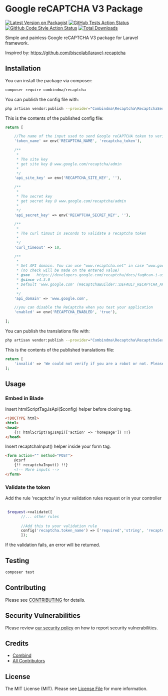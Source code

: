 # Google reCAPTCHA V3 Package

[![Latest Version on Packagist](https://img.shields.io/packagist/v/combindma/recaptcha.svg?style=flat-square)](https://packagist.org/packages/combindma/recaptcha)
[![GitHub Tests Action Status](https://img.shields.io/github/actions/workflow/status/combindma/recaptcha/run-tests.yml?branch=main&label=tests&style=flat-square)](https://github.com/combindma/recaptcha/actions?query=workflow%3Arun-tests+branch%3Amain)
[![GitHub Code Style Action Status](https://img.shields.io/github/actions/workflow/status/combindma/recaptcha/fix-php-code-style-issues.yml?branch=main&label=code%20style&style=flat-square)](https://github.com/combindma/recaptcha/actions?query=workflow%3A"Fix+PHP+code+style+issues"+branch%3Amain)
[![Total Downloads](https://img.shields.io/packagist/dt/combindma/recaptcha.svg?style=flat-square)](https://packagist.org/packages/combindma/recaptcha)


Simple and painless Google reCAPTCHA V3 package for Laravel framework.

Inspired by: https://github.com/biscolab/laravel-recaptcha

## Installation

You can install the package via composer:

```bash
composer require combindma/recaptcha
```

You can publish the config file with:
```bash
php artisan vendor:publish --provider="Combindma\Recaptcha\RecaptchaServiceProvider" --tag="recaptcha-config"
```

This is the contents of the published config file:

```php
return [

    //The name of the input used to send Google reCAPTCHA token to verify
    'token_name' => env('RECAPTCHA_NAME', 'recaptcha_token'),

    /**
     *
     * The site key
     * get site key @ www.google.com/recaptcha/admin
     *
     */
    'api_site_key' => env('RECAPTCHA_SITE_KEY', ''),

    /**
     *
     * The secret key
     * get secret key @ www.google.com/recaptcha/admin
     *
     */
    'api_secret_key' => env('RECAPTCHA_SECRET_KEY', ''),

    /**
     *
     * The curl timout in seconds to validate a recaptcha token
     *
     */
    'curl_timeout' => 10,

    /**
     *
     * Set API domain. You can use "www.recaptcha.net" in case "www.google.com" is not accessible.
     * (no check will be made on the entered value)
     * @see   https://developers.google.com/recaptcha/docs/faq#can-i-use-recaptcha-globally
     * @since v4.3.0
     * Default 'www.google.com' (ReCaptchaBuilder::DEFAULT_RECAPTCHA_API_DOMAIN)
     *
     */
    'api_domain' => 'www.google.com',

    //you can disable the ReCaptcha when you test your application
    'enabled' => env('RECAPTCHA_ENABLED', 'true'),
    
];
```

You can publish the translations file with:
```bash
php artisan vendor:publish --provider="Combindma\Recaptcha\RecaptchaServiceProvider" --tag="recaptcha-translations"
```

This is the contents of the published translations file:

```php
return [
    'invalid' => 'We could not verify if you are a robot or not. Please refresh the page.',
];
```
## Usage

### Embed in Blade
Insert htmlScriptTagJsApi($config) helper before closing </head> tag.
```html
<!DOCTYPE html>
<html>
<head>
    {!! htmlScriptTagJsApi(['action' => 'homepage']) !!}
</head>
```

Insert recaptchaInput() helper inside your form tag.
```html
<form action="" method="POST">
    @csrf
    {!! recaptchaInput() !!}
    <!-- More inputs -->
</form>
```

### Validate the token 

Add the rule 'recaptcha' in your validation rules request or in your controller 
```php
 
 $request->validate([
       //... other rules
       
       //Add this to your validation rule
       config('recaptcha.token_name') => ['required','string', 'recaptcha']
       ]);
```
If the validation fails, an error will be returned.

## Testing

```bash
composer test
```

## Contributing

Please see [CONTRIBUTING](.github/CONTRIBUTING.md) for details.

## Security Vulnerabilities

Please review [our security policy](../../security/policy) on how to report security vulnerabilities.

## Credits

- [Combind](https://github.com/Combind)
- [All Contributors](../../contributors)

## License

The MIT License (MIT). Please see [License File](LICENSE.md) for more information.
